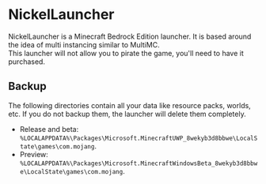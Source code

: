 # NickelLauncher
NickelLauncher is a Minecraft Bedrock Edition launcher. It is based around the idea of multi instancing similar to MultiMC.\
This launcher will not allow you to pirate the game, you'll need to have it purchased.
## Backup
The following directories contain all your data like resource packs, worlds, etc. If you do not backup them, the launcher will delete them completely.
- Release and beta: `%LOCALAPPDATA%\Packages\Microsoft.MinecraftUWP_8wekyb3d8bbwe\LocalState\games\com.mojang`.
- Preview: `%LOCALAPPDATA%\Packages\Microsoft.MinecraftWindowsBeta_8wekyb3d8bbwe\LocalState\games\com.mojang`.
